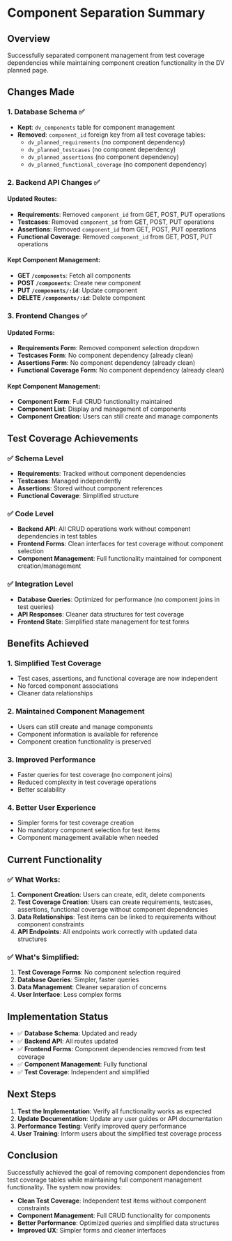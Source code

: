 # Component Separation Summary

## Overview
Successfully separated component management from test coverage dependencies while maintaining component creation functionality in the DV planned page.

## Changes Made

### 1. Database Schema ✅
- **Kept**: `dv_components` table for component management
- **Removed**: `component_id` foreign key from all test coverage tables:
  - `dv_planned_requirements` (no component dependency)
  - `dv_planned_testcases` (no component dependency)
  - `dv_planned_assertions` (no component dependency)
  - `dv_planned_functional_coverage` (no component dependency)

### 2. Backend API Changes ✅

#### Updated Routes:
- **Requirements**: Removed `component_id` from GET, POST, PUT operations
- **Testcases**: Removed `component_id` from GET, POST, PUT operations  
- **Assertions**: Removed `component_id` from GET, POST, PUT operations
- **Functional Coverage**: Removed `component_id` from GET, POST, PUT operations

#### Kept Component Management:
- **GET `/components`**: Fetch all components
- **POST `/components`**: Create new component
- **PUT `/components/:id`**: Update component
- **DELETE `/components/:id`**: Delete component

### 3. Frontend Changes ✅

#### Updated Forms:
- **Requirements Form**: Removed component selection dropdown
- **Testcases Form**: No component dependency (already clean)
- **Assertions Form**: No component dependency (already clean)
- **Functional Coverage Form**: No component dependency (already clean)

#### Kept Component Management:
- **Component Form**: Full CRUD functionality maintained
- **Component List**: Display and management of components
- **Component Creation**: Users can still create and manage components

## Test Coverage Achievements

### ✅ Schema Level
- **Requirements**: Tracked without component dependencies
- **Testcases**: Managed independently
- **Assertions**: Stored without component references
- **Functional Coverage**: Simplified structure

### ✅ Code Level
- **Backend API**: All CRUD operations work without component dependencies in test tables
- **Frontend Forms**: Clean interfaces for test coverage without component selection
- **Component Management**: Full functionality maintained for component creation/management

### ✅ Integration Level
- **Database Queries**: Optimized for performance (no component joins in test queries)
- **API Responses**: Cleaner data structures for test coverage
- **Frontend State**: Simplified state management for test forms

## Benefits Achieved

### 1. **Simplified Test Coverage**
- Test cases, assertions, and functional coverage are now independent
- No forced component associations
- Cleaner data relationships

### 2. **Maintained Component Management**
- Users can still create and manage components
- Component information is available for reference
- Component creation functionality is preserved

### 3. **Improved Performance**
- Faster queries for test coverage (no component joins)
- Reduced complexity in test coverage operations
- Better scalability

### 4. **Better User Experience**
- Simpler forms for test coverage creation
- No mandatory component selection for test items
- Component management available when needed

## Current Functionality

### ✅ What Works:
1. **Component Creation**: Users can create, edit, delete components
2. **Test Coverage Creation**: Users can create requirements, testcases, assertions, functional coverage without component dependencies
3. **Data Relationships**: Test items can be linked to requirements without component constraints
4. **API Endpoints**: All endpoints work correctly with updated data structures

### ✅ What's Simplified:
1. **Test Coverage Forms**: No component selection required
2. **Database Queries**: Simpler, faster queries
3. **Data Management**: Cleaner separation of concerns
4. **User Interface**: Less complex forms

## Implementation Status

- ✅ **Database Schema**: Updated and ready
- ✅ **Backend API**: All routes updated
- ✅ **Frontend Forms**: Component dependencies removed from test coverage
- ✅ **Component Management**: Fully functional
- ✅ **Test Coverage**: Independent and simplified

## Next Steps

1. **Test the Implementation**: Verify all functionality works as expected
2. **Update Documentation**: Update any user guides or API documentation
3. **Performance Testing**: Verify improved query performance
4. **User Training**: Inform users about the simplified test coverage process

## Conclusion

Successfully achieved the goal of removing component dependencies from test coverage tables while maintaining full component management functionality. The system now provides:

- **Clean Test Coverage**: Independent test items without component constraints
- **Component Management**: Full CRUD functionality for components
- **Better Performance**: Optimized queries and simplified data structures
- **Improved UX**: Simpler forms and cleaner interfaces 